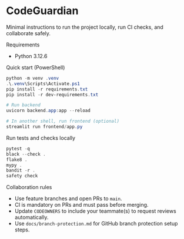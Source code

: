 # CodeGuardian

Minimal instructions to run the project locally, run CI checks, and collaborate safely.

Requirements
- Python 3.12.6

Quick start (PowerShell)

```powershell
python -m venv .venv
.\.venv\Scripts\Activate.ps1
pip install -r requirements.txt
pip install -r dev-requirements.txt

# Run backend
uvicorn backend.app:app --reload

# In another shell, run frontend (optional)
streamlit run frontend/app.py
```

Run tests and checks locally

```powershell
pytest -q
black --check .
flake8 .
mypy .
bandit -r .
safety check
```

Collaboration rules
- Use feature branches and open PRs to `main`.
- CI is mandatory on PRs and must pass before merging.
- Update `CODEOWNERS` to include your teammate(s) to request reviews automatically.
- Use `docs/branch-protection.md` for GitHub branch protection setup steps.
